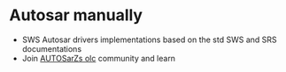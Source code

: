 # Autosar manually
  - SWS Autosar drivers implementations based on the std SWS and SRS documentations
  - Join [AUTOSarZs olc](https://github.com/autosarzs) community and learn  
